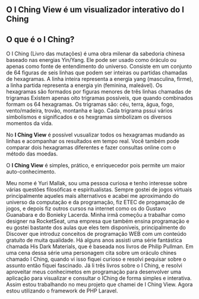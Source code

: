 ## O I Ching View é um visualizador interativo do I Ching

## O que é o I Ching?
O I Ching (Livro das mutações) é uma obra milenar da sabedoria chinesa baseado nas energias Yin/Yang.
Ele pode ser usado como óráculo ou apenas como fonte de entendimento do universo.
Consiste em um conjunto de 64 figuras de seis linhas que podem ser inteiras ou partidas chamadas de hexagramas.
A linha inteira representa a energia yang (masculina, firme), a linha partida representa a energia yin (feminina, maleável).
Os hexagramas são formados por figuras menores de três linhas chamadas de trigramas
Existem apenas oito trigramas possíveis, que quando combinados formam os 64 hexagramas.
Os trigramas são: céu, terra, água, fogo, vento/madeira, trovão, montanha e lago.
Cada trigrama pssui vários simbolismos e significados e os hexgramas simbolizam os diversos momentos da vida.

No **I Ching View** é possível vusualizar todos os hexagramas mudando as linhas e acompanhar os resultados em tempo real.
Você também pode comparar dois hexagramas diferentes e fazer consultas online com o método das moedas.

O **I Ching View** é simples, prático, e enriquecedor pois permite um maior auto-conhecimento.


Meu nome é Yuri Mallak, sou uma pessoa curiosa e tenho interesse sobre várias questões filosóficas e espiritualistas. Sempre gostei de jogos virtuais principalmente aqueles mais alternativos e acabei me aproximando do universo da computação e da programação, fiz ETEC de progamação de jogos, e depois fiz outros cursos na internet como os do Gustavo Guanabara e do Bonieky Lacerda. Minha irmã começõu a trabalhar como designer na RocketSeat, uma empresa que também ensina programação e eu gostei bastante dos aulas que eles tem disponíveis, principalmente do Discover que introduz conceitos de programação WEB com um conteúdo gratuíto de muita qualidade.
Há alguns anos assisti uma série fantástica chamada His Dark Materials, que é baseada nos livros de Philip Pullman.
Em uma cena dessa série uma personagem cita sobre um oráculo chines chamado I Ching, quando vi isso fiquei curioso e resolvi pequisar sobre o assunto então fiquei fascinado. Já li três livros sobre o I Ching, e resolvi aproveitar meus conhecimetos em programação para desenvolver uma aplicação para visualizar e consultar o IChing de forma simples e interativa. Assim estou trabalhando no meu projeto que chamei de I Ching View. Agora estou utilizando o framework de PHP Laravel.
